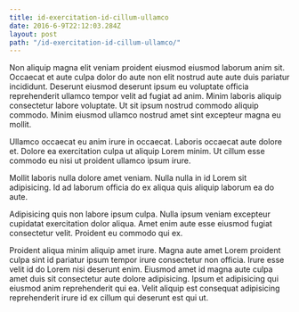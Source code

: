 ```yaml
---
title: id-exercitation-id-cillum-ullamco
date: 2016-6-9T22:12:03.284Z
layout: post
path: "/id-exercitation-id-cillum-ullamco/"
---
```


Non aliquip magna elit veniam proident eiusmod eiusmod laborum anim sit. Occaecat et aute culpa dolor do aute non elit nostrud aute aute duis pariatur incididunt. Deserunt eiusmod deserunt ipsum eu voluptate officia reprehenderit ullamco tempor velit ad fugiat ad anim. Minim laboris aliquip consectetur labore voluptate. Ut sit ipsum nostrud commodo aliquip commodo. Minim eiusmod ullamco nostrud amet sint excepteur magna eu mollit.

Ullamco occaecat eu anim irure in occaecat. Laboris occaecat aute dolore et. Dolore ea exercitation culpa ut aliquip Lorem minim. Ut cillum esse commodo eu nisi ut proident ullamco ipsum irure.

Mollit laboris nulla dolore amet veniam. Nulla nulla in id Lorem sit adipisicing. Id ad laborum officia do ex aliqua quis aliquip laborum ea do aute.

Adipisicing quis non labore ipsum culpa. Nulla ipsum veniam excepteur cupidatat exercitation dolor aliqua. Amet enim aute esse eiusmod fugiat consectetur velit. Proident eu commodo qui ex.

Proident aliqua minim aliquip amet irure. Magna aute amet Lorem proident culpa sint id pariatur ipsum tempor irure consectetur non officia. Irure esse velit id do Lorem nisi deserunt enim. Eiusmod amet id magna aute culpa amet duis sit consectetur aute dolore adipisicing. Ipsum et adipisicing qui eiusmod anim reprehenderit qui ea. Velit aliquip est consequat adipisicing reprehenderit irure id ex cillum qui deserunt est qui ut.